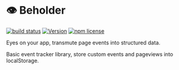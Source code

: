 # 👁 Beholder

[![build status](https://travis-ci.com/remunizz/owldex.svg?branch=master)](https://travis-ci.com/remunizz/owldex) [![Version](https://img.shields.io/npm/v/beholderjs.svg)](https://www.npmjs.org/package/beholderjs) [![npm license](https://img.shields.io/npm/l/beholderjs.svg)](https://www.npmjs.org/package/beholderjs)  

Eyes on your app, transmute page events into structured data.

Basic event tracker library, store custom events and pageviews into localStorage.